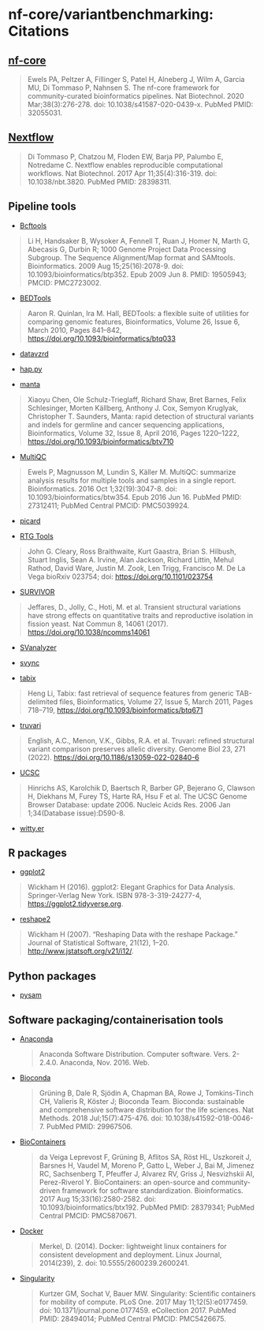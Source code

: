 # nf-core/variantbenchmarking: Citations

## [nf-core](https://pubmed.ncbi.nlm.nih.gov/32055031/)

> Ewels PA, Peltzer A, Fillinger S, Patel H, Alneberg J, Wilm A, Garcia MU, Di Tommaso P, Nahnsen S. The nf-core framework for community-curated bioinformatics pipelines. Nat Biotechnol. 2020 Mar;38(3):276-278. doi: 10.1038/s41587-020-0439-x. PubMed PMID: 32055031.

## [Nextflow](https://pubmed.ncbi.nlm.nih.gov/28398311/)

> Di Tommaso P, Chatzou M, Floden EW, Barja PP, Palumbo E, Notredame C. Nextflow enables reproducible computational workflows. Nat Biotechnol. 2017 Apr 11;35(4):316-319. doi: 10.1038/nbt.3820. PubMed PMID: 28398311.

## Pipeline tools

- [Bcftools](http://samtools.github.io/bcftools/bcftools.html)

> Li H, Handsaker B, Wysoker A, Fennell T, Ruan J, Homer N, Marth G, Abecasis G, Durbin R; 1000 Genome Project Data Processing Subgroup. The Sequence Alignment/Map format and SAMtools. Bioinformatics. 2009 Aug 15;25(16):2078-9. doi: 10.1093/bioinformatics/btp352. Epub 2009 Jun 8. PMID: 19505943; PMCID: PMC2723002.

- [BEDTools](https://bedtools.readthedocs.io/)

> Aaron R. Quinlan, Ira M. Hall, BEDTools: a flexible suite of utilities for comparing genomic features, Bioinformatics, Volume 26, Issue 6, March 2010, Pages 841–842, https://doi.org/10.1093/bioinformatics/btq033

- [datavzrd](https://datavzrd.github.io/docs/index.html)

- [hap.py](https://www.illumina.com/products/by-type/informatics-products/basespace-sequence-hub/apps/hap-py-benchmarking.html)

- [manta](https://github.com/Illumina/manta/blob/v1.6.0/docs/userGuide/README.md)

> Xiaoyu Chen, Ole Schulz-Trieglaff, Richard Shaw, Bret Barnes, Felix Schlesinger, Morten Källberg, Anthony J. Cox, Semyon Kruglyak, Christopher T. Saunders, Manta: rapid detection of structural variants and indels for germline and cancer sequencing applications, Bioinformatics, Volume 32, Issue 8, April 2016, Pages 1220–1222, https://doi.org/10.1093/bioinformatics/btv710

- [MultiQC](https://pubmed.ncbi.nlm.nih.gov/27312411/)

> Ewels P, Magnusson M, Lundin S, Käller M. MultiQC: summarize analysis results for multiple tools and samples in a single report. Bioinformatics. 2016 Oct 1;32(19):3047-8. doi: 10.1093/bioinformatics/btw354. Epub 2016 Jun 16. PubMed PMID: 27312411; PubMed Central PMCID: PMC5039924.

- [picard](https://gatk.broadinstitute.org/hc/en-us/articles/360036712531-CreateSequenceDictionary-Picard)

- [RTG Tools](https://www.realtimegenomics.com/products/rtg-tools)

> John G. Cleary, Ross Braithwaite, Kurt Gaastra, Brian S. Hilbush, Stuart Inglis, Sean A. Irvine, Alan Jackson, Richard Littin, Mehul Rathod, David Ware, Justin M. Zook, Len Trigg, Francisco M. De La Vega bioRxiv 023754; doi: https://doi.org/10.1101/023754

- [SURVIVOR](https://github.com/fritzsedlazeck/SURVIVOR/wiki)

> Jeffares, D., Jolly, C., Hoti, M. et al. Transient structural variations have strong effects on quantitative traits and reproductive isolation in fission yeast. Nat Commun 8, 14061 (2017). https://doi.org/10.1038/ncomms14061

- [SVanalyzer](https://svanalyzer.readthedocs.io/en/latest/index.html)

- [svync](https://github.com/nvnieuwk/svync)

- [tabix](https://www.htslib.org/doc/tabix.html)

> Heng Li, Tabix: fast retrieval of sequence features from generic TAB-delimited files, Bioinformatics, Volume 27, Issue 5, March 2011, Pages 718–719, https://doi.org/10.1093/bioinformatics/btq671

- [truvari](https://github.com/ACEnglish/truvari)

> English, A.C., Menon, V.K., Gibbs, R.A. et al. Truvari: refined structural variant comparison preserves allelic diversity. Genome Biol 23, 271 (2022). https://doi.org/10.1186/s13059-022-02840-6

- [UCSC](http://hgdownload.cse.ucsc.edu/admin/exe)

> Hinrichs AS, Karolchik D, Baertsch R, Barber GP, Bejerano G, Clawson H, Diekhans M, Furey TS, Harte RA, Hsu F et al. The UCSC Genome Browser Database: update 2006. Nucleic Acids Res. 2006 Jan 1;34(Database issue):D590-8.

- [witty.er](https://github.com/Illumina/witty.er)

## R packages

- [ggplot2](https://ggplot2.tidyverse.org/)

> Wickham H (2016). ggplot2: Elegant Graphics for Data Analysis. Springer-Verlag New York. ISBN 978-3-319-24277-4, https://ggplot2.tidyverse.org.

- [reshape2](https://cran.r-project.org/web/packages/reshape2/index.html)

> Wickham H (2007). “Reshaping Data with the reshape Package.” Journal of Statistical Software, 21(12), 1–20. http://www.jstatsoft.org/v21/i12/.

## Python packages

- [pysam](https://pandas.pydata.org/)

## Software packaging/containerisation tools

- [Anaconda](https://anaconda.com)

  > Anaconda Software Distribution. Computer software. Vers. 2-2.4.0. Anaconda, Nov. 2016. Web.

- [Bioconda](https://pubmed.ncbi.nlm.nih.gov/29967506/)

  > Grüning B, Dale R, Sjödin A, Chapman BA, Rowe J, Tomkins-Tinch CH, Valieris R, Köster J; Bioconda Team. Bioconda: sustainable and comprehensive software distribution for the life sciences. Nat Methods. 2018 Jul;15(7):475-476. doi: 10.1038/s41592-018-0046-7. PubMed PMID: 29967506.

- [BioContainers](https://pubmed.ncbi.nlm.nih.gov/28379341/)

  > da Veiga Leprevost F, Grüning B, Aflitos SA, Röst HL, Uszkoreit J, Barsnes H, Vaudel M, Moreno P, Gatto L, Weber J, Bai M, Jimenez RC, Sachsenberg T, Pfeuffer J, Alvarez RV, Griss J, Nesvizhskii AI, Perez-Riverol Y. BioContainers: an open-source and community-driven framework for software standardization. Bioinformatics. 2017 Aug 15;33(16):2580-2582. doi: 10.1093/bioinformatics/btx192. PubMed PMID: 28379341; PubMed Central PMCID: PMC5870671.

- [Docker](https://dl.acm.org/doi/10.5555/2600239.2600241)

  > Merkel, D. (2014). Docker: lightweight linux containers for consistent development and deployment. Linux Journal, 2014(239), 2. doi: 10.5555/2600239.2600241.

- [Singularity](https://pubmed.ncbi.nlm.nih.gov/28494014/)

  > Kurtzer GM, Sochat V, Bauer MW. Singularity: Scientific containers for mobility of compute. PLoS One. 2017 May 11;12(5):e0177459. doi: 10.1371/journal.pone.0177459. eCollection 2017. PubMed PMID: 28494014; PubMed Central PMCID: PMC5426675.

